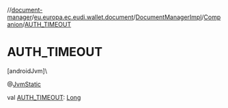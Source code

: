 //[document-manager](../../../../index.md)/[eu.europa.ec.eudi.wallet.document](../../index.md)/[DocumentManagerImpl](../index.md)/[Companion](index.md)/[AUTH_TIMEOUT](-a-u-t-h_-t-i-m-e-o-u-t.md)

# AUTH_TIMEOUT

[androidJvm]\

@[JvmStatic](https://kotlinlang.org/api/latest/jvm/stdlib/kotlin.jvm/-jvm-static/index.html)

val [AUTH_TIMEOUT](-a-u-t-h_-t-i-m-e-o-u-t.md): [Long](https://kotlinlang.org/api/latest/jvm/stdlib/kotlin/-long/index.html)
